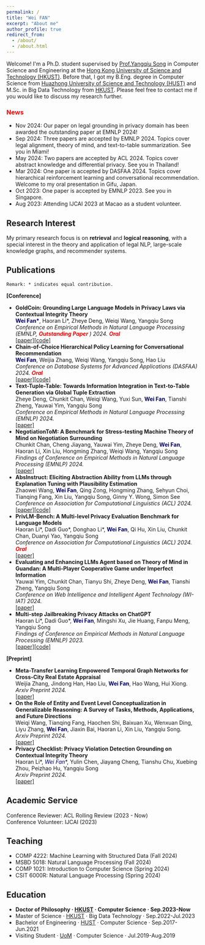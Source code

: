 ```yaml
---
permalink: /
title: "Wei FAN"
excerpt: "About me"
author_profile: true
redirect_from: 
  - /about/
  - /about.html
---
```


Welcome! I'm a Ph.D. student supervised by [Prof.Yangqiu Song](https://www.cse.ust.hk/~yqsong/) in Computer Science and Engineering at the [Hong Kong University of Science and Technology (HKUST)](https://hkust.edu.hk/). Before that, I got my B.Eng. degree in Computer Science from [Huazhong University of Science and Technology (HUST)](https://hust.edu.cn/) and M.Sc. in Big Data Technology from [HKUST]((https://hkust.edu.hk/)). Please feel free to contact me if you would like to discuss my research further.

### <font color="#FF0000">News</font>
- Nov 2024: Our paper on legal grounding in privacy domain has been awarded the outstanding paper at EMNLP 2024!
- Sep 2024: Three papers are accepted by EMNLP 2024. Topics cover legal alignment, theory of mind, and text-to-table summarization. See you in Miami!
- May 2024: Two papers are accepted by ACL 2024. Topics cover abstract knowledge and differential privacy. See you in Thailand!
- Mar 2024: One paper is accepted by DASFAA 2024. Topics cover hierarchical reinforcement learning and conversational recommendation. Welcome to my oral presentation in Gifu, Japan.
- Oct 2023: One paper is accepted by EMNLP 2023. See you in Singapore.
- Aug 2023: Attending IJCAI 2023 at Macao as a student volunteer.


## Research Interest

My primary research focus is on **retrieval** and **logical reasoning**, with a special interest in the theory and application of legal NLP, large-scale knowledge graphs, and recommender systems.

## Publications

`Remark: * indicates equal contribution.`

**[Conference]**
- **GoldCoin: Grounding Large Language Models in Privacy Laws via Contextual Integrity Theory**
  <br>**<font color="#000066">Wei Fan*</font>**, Haoran Li\*, Zheye Deng, Weiqi Wang, Yangqiu Song
  <br>*Conference on Empirical Methods in Natural Language Processing (EMNLP, ***<font color="#FF0000">Outstanding Paper </font>***) 2024.* ***<font color="#FF0000">Oral </font>***
  <br>[[paper]](https://arxiv.org/abs/2406.11149)[[code]](https://github.com/HKUST-KnowComp/GoldCoin)
- **Chain-of-Choice Hierarchical Policy Learning for Conversational Recommendation**
  <br>**<font color="#000066">Wei Fan</font>**, Weijia Zhang, Weiqi Wang, Yangqiu Song, Hao Liu
  <br>*Conference on Database Systems for Advanced Applications (DASFAA) 2024.* ***<font color="#FF0000">Oral</font>***
  <br>[[paper]](https://arxiv.org/abs/2310.17922)[[code]](https://github.com/AlexFanw/CoCHPL)
- **Text-Tuple-Table: Towards Information Integration in Text-to-Table Generation via Global Tuple Extraction**
  <br>Zheye Deng, Chunkit Chan, Weiqi Wang, Yuxi Sun, **<font color="#000066">Wei Fan</font>**, Tianshi Zheng, Yauwai Yim, Yangqiu Song
  <br>*Conference on Empirical Methods in Natural Language Processing (EMNLP) 2024.*
  <br>[[paper]](https://arxiv.org/abs/2404.14215)
- **NegotiationToM: A Benchmark for Stress-testing Machine Theory of Mind on Negotiation Surrounding**
  <br>Chunkit Chan, Cheng Jiayang, Yauwai Yim, Zheye Deng, **<font color="#000066">Wei Fan</font>**, Haoran Li, Xin Liu, Hongming Zhang, Weiqi Wang, Yangqiu Song
  <br>*Findings of Conference on Empirical Methods in Natural Language Processing (EMNLP) 2024.*
  <br>[[paper]](https://arxiv.org/abs/2404.13627)
- **AbsInstruct: Eliciting Abstraction Ability from LLMs through Explanation Tuning with Plausibility Estimation**
  <br>Zhaowei Wang, **<font color="#000066">Wei Fan</font>**, Qing Zong, Hongming Zhang, Sehyun Choi, Tianqing Fang, Xin Liu, Yangqiu Song, Ginny Y. Wong, Simon See
  <br>*Conference on Association for Computational Linguistics (ACL) 2024.*
  <br>[[paper]](https://arxiv.org/abs/2402.10646)[[code]](https://github.com/HKUST-KnowComp/AbsInstruct)
- **PrivLM-Bench: A Multi-level Privacy Evaluation Benchmark for Language Models**
  <br>Haoran Li\*, Dadi Guo\*, Donghao Li\*, **<font color="#000066">Wei Fan</font>**, Qi Hu, Xin Liu, Chunkit Chan, Duanyi Yao, Yangqiu Song
  <br>*Conference on Association for Computational Linguistics (ACL) 2024.* ***<font color="#FF0000">Oral</font>***
  <br>[[paper]](https://arxiv.org/abs/2311.04044)
- **Evaluating and Enhancing LLMs Agent based on Theory of Mind in Guandan: A Multi-Player Cooperative Game under Imperfect Information**
  <br>Yauwai Yim, Chunkit Chan, Tianyu Shi, Zheye Deng, **<font color="#000066">Wei Fan</font>**, Tianshi Zheng, Yangqiu Song
  <br>*Conference on Web Intelligence and Intelligent Agent Technology (WI-IAT) 2024.*
  <br>[[paper]](https://arxiv.org/abs/2408.02559)
- **Multi-step Jailbreaking Privacy Attacks on ChatGPT**
  <br>Haoran Li\*, Dadi Guo\*, **<font color="#000066">Wei Fan</font>**, Mingshi Xu, Jie Huang, Fanpu Meng, Yangqiu Song
  <br>*Findings of Conference on Empirical Methods in Natural Language Processing (EMNLP) 2023.*
  <br>[[paper]](https://arxiv.org/abs/2304.05197)[[code]](https://github.com/HKUST-KnowComp/LLM-Multistep-Jailbreak)



**[Preprint]**
- **Meta-Transfer Learning Empowered Temporal Graph Networks for Cross-City Real Estate Appraisal**
  <br>Weijia Zhang, Jindong Han, Hao Liu, **<font color="#000066">Wei Fan</font>**, Hao Wang, Hui Xiong.
  <br>*Arxiv Preprint 2024.*
  <br>[[paper]](https://www.arxiv.org/abs/2410.08947)
- **On the Role of Entity and Event Level Conceptualization in Generalizable Reasoning: A Survey of Tasks, Methods, Applications, and Future Directions**
  <br>Weiqi Wang, Tianqing Fang, Haochen Shi, Baixuan Xu, Wenxuan Ding, Liyu Zhang, **<font color="#000066">Wei Fan</font>**, Jiaxin Bai, Haoran Li, Xin Liu, Yangqiu Song.
  <br>*Arxiv Preprint 2024.*
  <br>[[paper]](https://arxiv.org/pdf/2406.10885)
- **Privacy Checklist: Privacy Violation Detection Grounding on Contextual Integrity Theory**
  <br>Haoran Li\*, **<font color="#000066">Wei Fan*</font>**, Yulin Chen, Jiayang Cheng, Tianshu Chu, Xuebing Zhou, Peizhao Hu, Yangqiu Song
  <br>*Arxiv Preprint 2024.*
  <br>[[paper]](https://arxiv.org/abs/2408.10053)

## Academic Service
Conference Reviewer: ACL Rolling Review (2023 - Now)
<br>Conference Volunteer: IJCAI (2023)

## Teaching
- COMP 4222: Machine Learning with Structured Data (Fall 2024)
- MSBD 5018: Natural Language Processing (Fall 2024)
- COMP 1021: Introduction to Computer Science (Spring 2024)
- CSIT 6000R: Natural Language Processing (Spring 2024)

## Education

-  **Doctor of Philosophy · [HKUST](https://hkust.edu.hk/) · Computer Science · Sep.2023-Now**
-  Master of Science · [HKUST](https://hkust.edu.hk/) · Big Data Technology · Sep.2022-Jul.2023
-  Bachelor of Engineering · [HUST](https://hust.edu.cn/) · Computer Science · Sep.2017-Jun.2021
-  Visiting Student · [UoM](https://www.manchester.ac.uk/) · Computer Science · Jul.2019-Aug.2019


<script type='text/javascript' id='clustrmaps' src='//cdn.clustrmaps.com/map_v2.js?cl=ffffff&w=350&t=m&d=JH7LPAxuPOUwmpB8ZB01Fa168e4WMQg10LG3FtRaggk&co=4b98ce&cmo=3acc3a&cmn=ff5353&ct=ffffff'></script>
